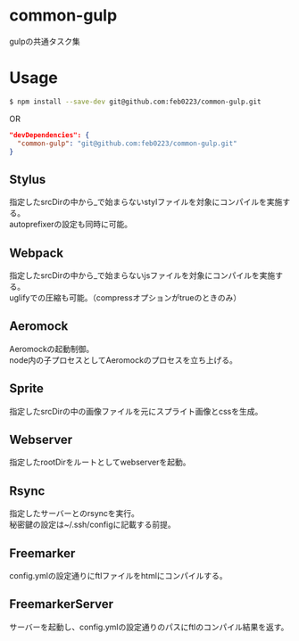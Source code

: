 # common-gulp
gulpの共通タスク集  

# Usage
```bash
$ npm install --save-dev git@github.com:feb0223/common-gulp.git
```
OR  
```json
"devDependencies": {
  "common-gulp": "git@github.com:feb0223/common-gulp.git"
}
```

## Stylus
指定したsrcDirの中から_で始まらないstylファイルを対象にコンパイルを実施する。  
autoprefixerの設定も同時に可能。  

## Webpack
指定したsrcDirの中から_で始まらないjsファイルを対象にコンパイルを実施する。  
uglifyでの圧縮も可能。（compressオプションがtrueのときのみ）

## Aeromock
Aeromockの起動制御。  
node内の子プロセスとしてAeromockのプロセスを立ち上げる。  

## Sprite
指定したsrcDirの中の画像ファイルを元にスプライト画像とcssを生成。  

## Webserver
指定したrootDirをルートとしてwebserverを起動。  

## Rsync
指定したサーバーとのrsyncを実行。  
秘密鍵の設定は~/.ssh/configに記載する前提。  

## Freemarker
config.ymlの設定通りにftlファイルをhtmlにコンパイルする。  

## FreemarkerServer
サーバーを起動し、config.ymlの設定通りのパスにftlのコンパイル結果を返す。  
